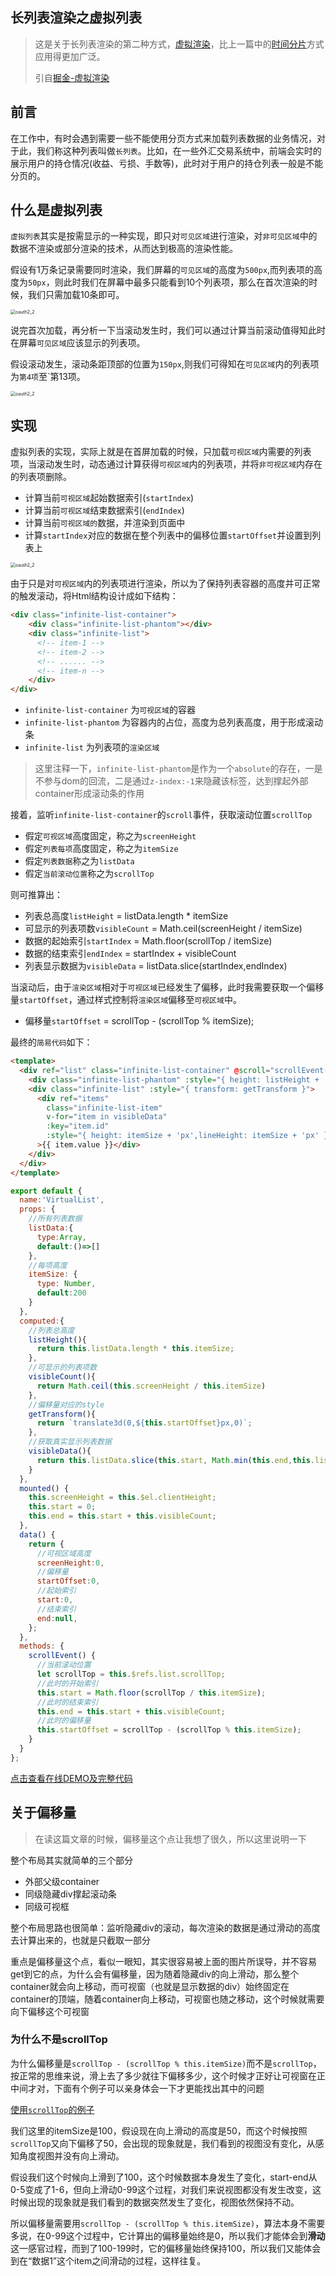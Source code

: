 ## 长列表渲染之虚拟列表

> 这是关于长列表渲染的第二种方式，[虚拟渲染](https://github.com/luoyang233/blog/blob/master/others/virtual2.md)，比上一篇中的[时间分片](https://github.com/luoyang233/blog/blob/master/others/virtual1.md)方式应用得更加广泛。
>
> 引自[掘金-虚拟渲染](https://juejin.cn/post/6844903982742110216)

## 前言

在工作中，有时会遇到需要一些不能使用分页方式来加载列表数据的业务情况，对于此，我们称这种列表叫做`长列表`。比如，在一些外汇交易系统中，前端会实时的展示用户的持仓情况(收益、亏损、手数等)，此时对于用户的持仓列表一般是不能分页的。

## 什么是虚拟列表

`虚拟列表`其实是按需显示的一种实现，即只对`可见区域`进行渲染，对`非可见区域`中的数据不渲染或部分渲染的技术，从而达到极高的渲染性能。

假设有1万条记录需要同时渲染，我们屏幕的`可见区域`的高度为`500px`,而列表项的高度为`50px`，则此时我们在屏幕中最多只能看到10个列表项，那么在首次渲染的时候，我们只需加载10条即可。

<img src="https://github.com/luoyang233/blog/blob/master/images/virtual_3.jpg" alt="oauth2_2" style="zoom:50%;" />

说完首次加载，再分析一下当滚动发生时，我们可以通过计算当前滚动值得知此时在屏幕`可见区域`应该显示的列表项。

假设滚动发生，滚动条距顶部的位置为`150px`,则我们可得知在`可见区域`内的列表项为`第4项`至`第13项。

<img src="https://github.com/luoyang233/blog/blob/master/images/virtual_4.jpg" alt="oauth2_2" style="zoom:50%;" />

## 实现

虚拟列表的实现，实际上就是在首屏加载的时候，只加载`可视区域`内需要的列表项，当滚动发生时，动态通过计算获得`可视区域`内的列表项，并将`非可视区域`内存在的列表项删除。

- 计算当前`可视区域`起始数据索引(`startIndex`)
- 计算当前`可视区域`结束数据索引(`endIndex`)
- 计算当前`可视区域的`数据，并渲染到页面中
- 计算`startIndex`对应的数据在整个列表中的偏移位置`startOffset`并设置到列表上

<img src="https://github.com/luoyang233/blog/blob/master/images/virtual_5.jpg" alt="oauth2_2" style="zoom:50%;" />

由于只是对`可视区域`内的列表项进行渲染，所以为了保持列表容器的高度并可正常的触发滚动，将Html结构设计成如下结构：

```html
<div class="infinite-list-container">
    <div class="infinite-list-phantom"></div>
    <div class="infinite-list">
      <!-- item-1 -->
      <!-- item-2 -->
      <!-- ...... -->
      <!-- item-n -->
    </div>
</div>
```

- `infinite-list-container` 为`可视区域`的容器
- `infinite-list-phantom` 为容器内的占位，高度为总列表高度，用于形成滚动条
- `infinite-list` 为列表项的`渲染区域`

>这里注释一下，`infinite-list-phantom`是作为一个`absolute`的存在，一是不参与dom的回流，二是通过`z-index:-1`来隐藏该标签，达到撑起外部container形成滚动条的作用

接着，监听`infinite-list-container`的`scroll`事件，获取滚动位置`scrollTop`

- 假定`可视区域`高度固定，称之为`screenHeight`
- 假定`列表每项`高度固定，称之为`itemSize`
- 假定`列表数据`称之为`listData`
- 假定`当前滚动位置`称之为`scrollTop`

则可推算出：

- 列表总高度`listHeight` = listData.length * itemSize
- 可显示的列表项数`visibleCount` = Math.ceil(screenHeight / itemSize)
- 数据的起始索引`startIndex` = Math.floor(scrollTop / itemSize)
- 数据的结束索引`endIndex` = startIndex + visibleCount
- 列表显示数据为`visibleData` = listData.slice(startIndex,endIndex)

当滚动后，由于`渲染区域`相对于`可视区域`已经发生了偏移，此时我需要获取一个偏移量`startOffset`，通过样式控制将`渲染区域`偏移至`可视区域`中。

- 偏移量`startOffset` = scrollTop - (scrollTop % itemSize);

最终的`简易代码`如下：

```html
<template>
  <div ref="list" class="infinite-list-container" @scroll="scrollEvent($event)">
    <div class="infinite-list-phantom" :style="{ height: listHeight + 'px' }"></div>
    <div class="infinite-list" :style="{ transform: getTransform }">
      <div ref="items"
        class="infinite-list-item"
        v-for="item in visibleData"
        :key="item.id"
        :style="{ height: itemSize + 'px',lineHeight: itemSize + 'px' }"
      >{{ item.value }}</div>
    </div>
  </div>
</template>
```

```javascript
export default {
  name:'VirtualList',
  props: {
    //所有列表数据
    listData:{
      type:Array,
      default:()=>[]
    },
    //每项高度
    itemSize: {
      type: Number,
      default:200
    }
  },
  computed:{
    //列表总高度
    listHeight(){
      return this.listData.length * this.itemSize;
    },
    //可显示的列表项数
    visibleCount(){
      return Math.ceil(this.screenHeight / this.itemSize)
    },
    //偏移量对应的style
    getTransform(){
      return `translate3d(0,${this.startOffset}px,0)`;
    },
    //获取真实显示列表数据
    visibleData(){
      return this.listData.slice(this.start, Math.min(this.end,this.listData.length));
    }
  },
  mounted() {
    this.screenHeight = this.$el.clientHeight;
    this.start = 0;
    this.end = this.start + this.visibleCount;
  },
  data() {
    return {
      //可视区域高度
      screenHeight:0,
      //偏移量
      startOffset:0,
      //起始索引
      start:0,
      //结束索引
      end:null,
    };
  },
  methods: {
    scrollEvent() {
      //当前滚动位置
      let scrollTop = this.$refs.list.scrollTop;
      //此时的开始索引
      this.start = Math.floor(scrollTop / this.itemSize);
      //此时的结束索引
      this.end = this.start + this.visibleCount;
      //此时的偏移量
      this.startOffset = scrollTop - (scrollTop % this.itemSize);
    }
  }
};

```

[点击查看在线DEMO及完整代码](https://codesandbox.io/s/virtuallist-1-rp8pi)

## 关于偏移量

> 在读这篇文章的时候，偏移量这个点让我想了很久，所以这里说明一下

整个布局其实就简单的三个部分

- 外部父级container
- 同级隐藏div撑起滚动条
- 同级可视框

整个布局思路也很简单：监听隐藏div的滚动，每次渲染的数据是通过滑动的高度去计算出来的，也就是只截取一部分

重点是偏移量这个点，看似一眼知，其实很容易被上面的图片所误导，并不容易get到它的点，为什么会有偏移量，因为随着隐藏div的向上滑动，那么整个container就会向上移动，而可视窗（也就是显示数据的div）始终固定在container的顶端，随着container向上移动，可视窗也随之移动，这个时候就需要向下偏移这个可视窗

### 为什么不是scrollTop

为什么偏移量是`scrollTop - (scrollTop % this.itemSize)`而不是`scrollTop`，按正常的思维来说，滑上去了多少就往下偏移多少，这个时候才正好让可视窗在正中间才对，下面有个例子可以亲身体会一下才更能找出其中的问题

[使用`scrollTop`的例子](https://codesandbox.io/s/8frm9?file=/src/components/VirtualList.vue)

我们这里的itemSize是100，假设现在向上滑动的高度是50，而这个时候按照`scrollTop`又向下偏移了50，会出现的现象就是，我们看到的视图没有变化，从感知角度视图并没有向上滑动。

假设我们这个时候向上滑到了100，这个时候数据本身发生了变化，start-end从0-5变成了1-6，但向上滑动0-99这个过程，对我们来说视图都没有发生改变，这时候出现的现象就是我们看到的数据突然发生了变化，视图依然保持不动。

所以偏移量需要用`scrollTop - (scrollTop % this.itemSize)`，算法本身不需要多说，在0-99这个过程中，它计算出的偏移量始终是0，所以我们才能体会到**滑动**这一感官过程，而到了100-199时，它的偏移量始终保持100，所以我们又能体会到在“数据1”这个item之间滑动的过程，这样往复。

